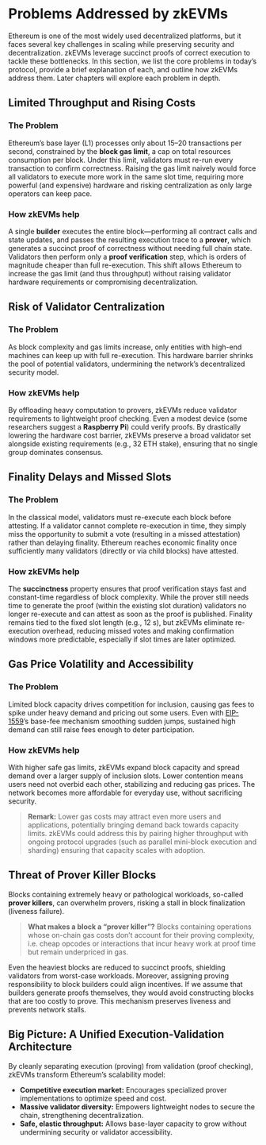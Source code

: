 # Problems Addressed by zkEVMs

Ethereum is one of the most widely used decentralized platforms, but it faces several key challenges in scaling while preserving security and decentralization. zkEVMs leverage succinct proofs of correct execution to tackle these bottlenecks. In this section, we list the core problems in today’s protocol, provide a brief explanation of each, and outline how zkEVMs address them. Later chapters will explore each problem in depth.

## Limited Throughput and Rising Costs

### The Problem

Ethereum’s base layer (L1) processes only about 15–20 transactions per second, constrained by the **block gas limit**, a cap on total resources consumption per block. Under this limit, validators must re-run every transaction to confirm correctness. Raising the gas limit naively would force all validators to execute more work in the same slot time, requiring more powerful (and expensive) hardware and risking centralization as only large operators can keep pace.

### How zkEVMs help

A single **builder** executes the entire block—performing all contract calls and state updates, and passes the resulting execution trace to a **prover**, which generates a succinct proof of correctness without needing full chain state. Validators then perform only a **proof verification** step, which is orders of magnitude cheaper than full re-execution. This shift allows Ethereum to increase the gas limit (and thus throughput) without raising validator hardware requirements or compromising decentralization.

## Risk of Validator Centralization

### The Problem

As block complexity and gas limits increase, only entities with high-end machines can keep up with full re-execution. This hardware barrier shrinks the pool of potential validators, undermining the network’s decentralized security model.

### How zkEVMs help

By offloading heavy computation to provers, zkEVMs reduce validator requirements to lightweight proof checking. Even a modest device (some researchers suggest a **Raspberry Pi**) could verify proofs. By drastically lowering the hardware cost barrier, zkEVMs preserve a broad validator set alongside existing requirements (e.g., 32 ETH stake), ensuring that no single group dominates consensus.

## Finality Delays and Missed Slots

### The Problem

In the classical model, validators must re-execute each block before attesting. If a validator cannot complete re-execution in time, they simply miss the opportunity to submit a vote (resulting in a missed attestation) rather than delaying finality. Ethereum reaches economic finality once sufficiently many validators (directly or via child blocks) have attested.

### How zkEVMs help

The **succinctness** property ensures that proof verification stays fast and constant-time regardless of block complexity. While the prover still needs time to generate the proof (within the existing slot duration) validators no longer re-execute and can attest as soon as the proof is published. Finality remains tied to the fixed slot length (e.g., 12 s), but zkEVMs eliminate re-execution overhead, reducing missed votes and making confirmation windows more predictable, especially if slot times are later optimized.

## Gas Price Volatility and Accessibility

### The Problem

Limited block capacity drives competition for inclusion, causing gas fees to spike under heavy demand and pricing out some users. Even with [EIP-1559](https://github.com/ethereum/EIPs/blob/master/EIPS/eip-1559.md)’s base-fee mechanism smoothing sudden jumps, sustained high demand can still raise fees enough to deter participation.

### How zkEVMs help

With higher safe gas limits, zkEVMs expand block capacity and spread demand over a larger supply of inclusion slots. Lower contention means users need not overbid each other, stabilizing and reducing gas prices. The network becomes more affordable for everyday use, without sacrificing security.

> **Remark:** Lower gas costs may attract even more users and applications, potentially bringing demand back towards capacity limits. zkEVMs could address this by pairing higher throughput with ongoing protocol upgrades (such as parallel mini-block execution and sharding) ensuring that capacity scales with adoption.

## Threat of Prover Killer Blocks

Blocks containing extremely heavy or pathological workloads, so-called **prover killers**, can overwhelm provers, risking a stall in block finalization (liveness failure).

> **What makes a block a “prover killer”?** Blocks containing operations whose on-chain gas costs don’t account for their proving complexity, i.e. cheap opcodes or interactions that incur heavy work at proof time but remain underpriced in gas.

Even the heaviest blocks are reduced to succinct proofs, shielding validators from worst-case workloads. Moreover, assigning proving responsibility to block builders could align incentives. If we assume that builders generate proofs themselves, they would avoid constructing blocks that are too costly to prove. This mechanism preserves liveness and prevents network stalls.

## Big Picture: A Unified Execution-Validation Architecture

By cleanly separating execution (proving) from validation (proof checking), zkEVMs transform Ethereum’s scalability model:

* **Competitive execution market:** Encourages specialized prover implementations to optimize speed and cost.
* **Massive validator diversity:** Empowers lightweight nodes to secure the chain, strengthening decentralization.
* **Safe, elastic throughput:** Allows base-layer capacity to grow without undermining security or validator accessibility.

